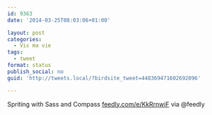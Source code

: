 ```yaml
---
id: 9363
date: '2014-03-25T08:03:06+01:00'

layout: post
categories:
  - Vis ma vie
tags:
  - tweet
format: status
publish_social: no
guid: 'http://tweets.local/?birdsite_tweet=448369471602692096'

---
```


Spriting with Sass and Compass [feedly.com/e/KkRrnwiF](http://feedly.com/e/KkRrnwiF) via @feedly